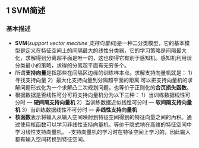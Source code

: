 ## 1 SVM简述
### 基本描述
- **SVM**(*support vector mechine 支持向量机*)是一种二分类模型，它的基本模型是定义在特征空间上的间隔最大的线性分类器，它的学习策略是间隔最大化，求解得到分离超平面是唯一的，这也使得它有别于感知机。感知机利用误分类最小的策略，求得的分离超平面有无穷多个。
- 所谓**支持向量**是指那些在间隔区边缘的训练样本点。求解支持向量机就是：
1）寻找支持向量
2）最大化支持向量到分隔超平面的距离
可以把支持向量机的求解问题形式化为一个求解凸二次规划问题，也等价于正则化的**合页损失函数**。
- 根据数据是否线性可分可将支持向量机分为以下三种：
1）当训练数据线性可分时 — **硬间隔支持向量机**
2）当训练数据近似线性可分时 — **软间隔支持向量机**
3）当训练数据线性不可分时 — **非线性支持向量机**
- **核函数**表示将输入从输入空间映射到特征空间得到的特征向量之间的內积。通过使用核函数可以学习非线性支持向量机，等价于隐式地在高维的特征空间中学习线性支持向量机。
-支持向量机的学习时在特征空间上学习的，因此输入都有输入空间转换到特征空间。